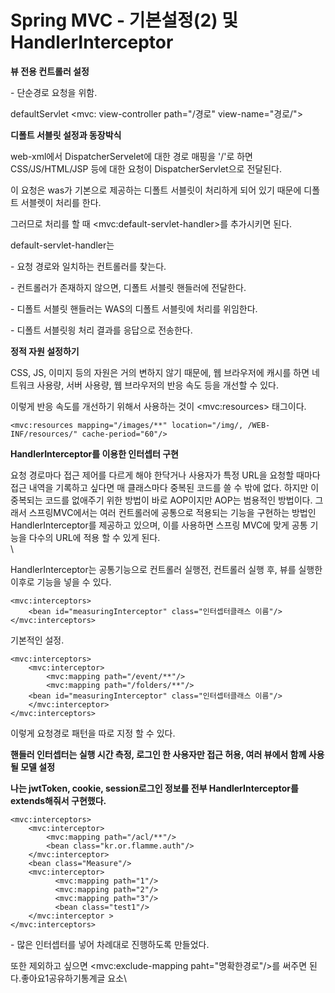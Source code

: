 # Spring MVC - 기본설정(2) 및 HandlerInterceptor

**뷰 전용 컨트롤러 설정**

\- 단순경로 요청을 위함.

defaultServlet \<mvc: view-controller path="/경로" view-name="경로/">

**디폴트 서블릿 설정과 동장박식**

web-xml에서 DispatcherServelet에 대한 경로 매핑을 '/'로 하면 CSS/JS/HTML/JSP 등에 대한 요청이 DispatcherServlet으로 전달된다.

이 요청은 was가 기본으로 제공하는 디폴트 서블릿이 처리하게 되어 있기 때문에 디폴트 서블렛이 처리를 한다.

그러므로 처리를 할 때 \<mvc:default-servlet-handler>를 추가시키면 된다.

default-servlet-handler는&#x20;

&#x20;\- 요청 경로와 일치하는 컨트롤러를 찾는다.

&#x20;\- 컨트롤러가 존재하지 않으면, 디폴트 서블릿 핸들러에 전달한다.

&#x20;\- 디폴트 서블릿 핸들러는 WAS의 디폴트 서블릿에 처리를 위임한다.

&#x20;\- 디폴트 서블릿읭 처리 결과를 응답으로 전송한다.

**정적 자원 설정하기**

CSS, JS, 이미지 등의 자원은 거의 변하지 않기 때문에, 웹 브라우저에 캐시를 하면 네트워크 사용량, 서버 사용량, 웹 브라우저의 반응 속도 등을 개선할 수 있다.

이렇게 반응 속도를 개선하기 위해서 사용하는 것이 \<mvc:resources> 태그이다.

```
<mvc:resources mapping="/images/**" location="/img/, /WEB-INF/resources/" cache-period="60"/>
```

**HandlerInterceptor를 이용한 인터셉터 구현**

&#x20;요청 경로마다 접근 제어를 다르게 해야 한닥거나 사용자가 특정 URL을 요청할 때마다 접근 내역을 기록하고 싶다면 매 클래스마다 중복된 코드를 쓸 수 밖에 없다. 하지만 이 중복되는 코드를 없애주기 위한 방법이 바로 AOP이지만 AOP는 범용적인 방법이다. 그래서 스프링MVC에서는 여러 컨트롤러에 공통으로 적용되는 기능을 구현하는 방법인 HandlerInterceptor를 제공하고 있으며, 이를 사용하면 스프링 MVC에 맞게 공통 기능을 다수의 URL에 적용 할 수 있게 된다.\
\


HandlerInterceptor는 공통기능으로 컨트롤러 실행전, 컨트롤러 실행 후, 뷰를 실행한 이후로 기능을 넣을 수 있다.

```
<mvc:interceptors>
	<bean id="measuringInterceptor" class="인터셉터클래스 이름"/>
</mvc:interceptors>
```

기본적인 설정.

```
<mvc:interceptors>
	<mvc:interceptor>
    	<mvc:mapping path="/event/**"/>
        <mvc:mapping path="/folders/**"/>
	<bean id="measuringInterceptor" class="인터셉터클래스 이름"/>
    </mvc:interceptor>
</mvc:interceptors>
```

이렇게 요청경로 패턴을 따로 지정 할 수 있다.

**핸들러 인터셉터는 실행 시간 측정, 로그인 한 사용자만 접근 허용, 여러 뷰에서 함께 사용될 모델 설정**

**나는 jwtToken, cookie, session로그인 정보를 전부 HandlerInterceptor를 extends해줘서 구현했다.**

```
<mvc:interceptors>
	<mvc:interceptor>
    	<mvc:mapping path="/acl/**"/>
        <bean class="kr.or.flamme.auth"/>
    </mvc:interceptor>
    <bean class="Measure"/>
    <mvc:interceptor>
          <mvc:mapping path="1"/>
          <mvc:mapping path="2"/>
          <mvc:mapping path="3"/>
          <bean class="test1"/>
    </mvc:interceptor >
</mvc:interceptors>
```

\- 많은 인터셉터를 넣어 차례대로 진행하도록 만들었다.

또한 제외하고 싶으면 \<mvc:exclude-mapping paht="명확한경로"/>를 써주면 된다.좋아요1공유하기통계글 요소\
